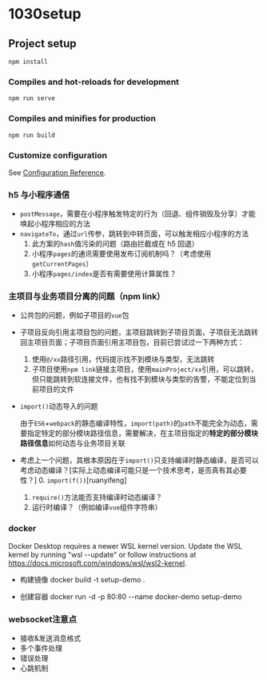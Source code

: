 # 1030setup

## Project setup

```
npm install
```

### Compiles and hot-reloads for development

```
npm run serve
```

### Compiles and minifies for production

```
npm run build
```

### Customize configuration

See [Configuration Reference](https://cli.vuejs.org/config/).

### h5 与小程序通信

- `postMessage`，需要在小程序触发特定的行为（回退、组件销毁及分享）才能唤起小程序相应的方法
- `navigateTo`，通过`url`传参，跳转到中转页面，可以触发相应小程序的方法
  1. 此方案的`hash`值污染的问题（路由拦截或在 h5 回退）
  2. 小程序`pages`的通讯需要使用发布订阅机制吗？（考虑使用`getCurrentPages`）
  3. 小程序`pages/index`是否有需要使用计算属性？

### 主项目与业务项目分离的问题（npm link）

- 公共包的问题，例如子项目的`vue`包

- 子项目反向引用主项目包的问题，主项目跳转到子项目页面，子项目无法跳转回主项目页面；子项目页面引用主项目包，目前已尝试过一下两种方式：

  1. 使用`@/xx`路径引用，代码提示找不到模块与类型，无法跳转
  2. 子项目使用`npm link`链接主项目，使用`mainProject/xx`引用，可以跳转，但只能跳转到软连接文件，也有找不到模块与类型的告警，不能定位到当前项目的文件

- `import()`动态导入的问题

  由于`ES6`+`webpack`的静态编译特性，`import(path)`的`path`不能完全为动态，需要指定特定的部分模块路径信息，需要解决，在主项目指定的**特定的部分模块路径信息**如何动态与业务项目关联

- 考虑上一个问题，其根本原因在于`import()`只支持编译时静态编译，是否可以考虑动态编译？[实际上动态编译可能只是一个技术思考，是否真有其必要性？]
  0. `import(f())`[ruanyifeng]
  1. `require()`方法能否支持编译时动态编译？
  2. 运行时编译？（例如编译`vue`组件字符串）

### docker
Docker Desktop requires a newer WSL kernel version.
Update the WSL kernel by running "wsl --update" or follow instructions at https://docs.microsoft.com/windows/wsl/wsl2-kernel.

- 构建镜像
docker build -t setup-demo .

- 创建容器
docker run -d -p 80:80 --name docker-demo setup-demo 


### websocket注意点
- 接收&发送消息格式
- 多个事件处理
- 错误处理
- 心跳机制